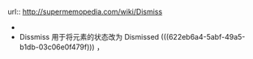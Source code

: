 url:: http://supermemopedia.com/wiki/Dismiss

-
- Dissmiss 用于将元素的状态改为 Dismissed (((622eb6a4-5abf-49a5-b1db-03c06e0f479f))) ，